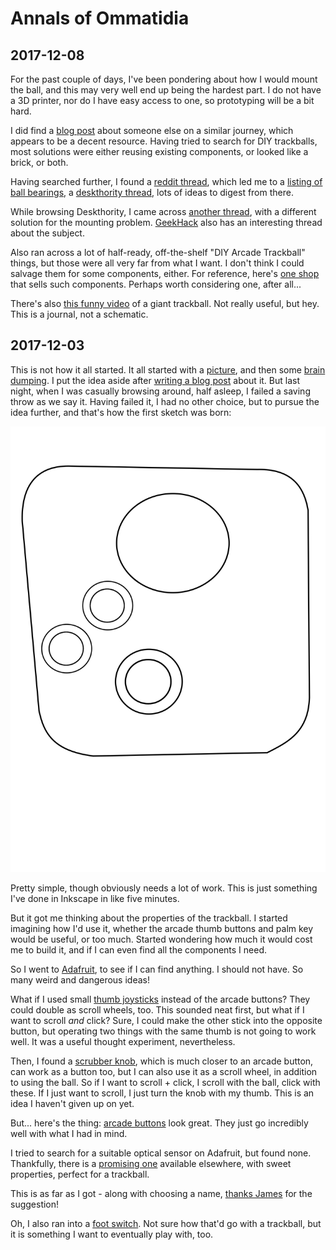 # Annals of Ommatidia

## 2017-12-08

For the past couple of days, I've been pondering about how I would mount the
ball, and this may very well end up being the hardest part. I do not have a 3D
printer, nor do I have easy access to one, so prototyping will be a bit hard.

I did find a [blog post][blog:madox:trackball] about someone else on a similar
journey, which appears to be a decent resource. Having tried to search for DIY
trackballs, most solutions were either reusing existing components, or looked
like a brick, or both.

 [blog:madox:trackball]: http://www.madox.net/blog/tag/trackball/

Having searched further, I found a [reddit
thread][reddit:trackball:diy-components], which led me to a [listing of ball
bearings][ebay:ball-bearings], a [deskthority
thread][deskthority:frictionless-trackball], lots of ideas to digest from there.

 [reddit:trackball:diy-components]: https://www.reddit.com/r/Trackballs/comments/2fsebm/suggestions_for_component_purchase_for_diy/
 [ebay:ball-bearings]: https://www.ebay.com/itm/400561352309?_trksid=p2060778.m1438.l2649&ssPageName=STRK%3AMEBIDX%3AIT
 [deskthority:frictionless-trackball]: https://deskthority.net/workshop-f7/frictionless-trackball-via-ball-transfer-units-t8286.html

While browsing Deskthority, I came across [another
thread][deskthority:custom-trackball], with a different solution for the
mounting problem. [GeekHack][geekhack:custom-ergo-trackball] also has an
interesting thread about the subject.

 [deskthority:custom-trackball]: https://deskthority.net/workshop-f7/custom-trackball-t4773.html
 [geekhack:custom-ergo-trackball]: https://geekhack.org/index.php?topic=71494.0#lastPost

Also ran across a lot of half-ready, off-the-shelf "DIY Arcade Trackball"
things, but those were all very far from what I want. I don't think I could
salvage them for some components, either. For reference, here's [one
shop][suzohapp] that sells such components. Perhaps worth considering one, after
all...

 [suzohapp]: https://na.suzohapp.com/products/trackballs/

There's also [this funny video](https://vimeo.com/69113731) of a giant
trackball. Not really useful, but hey. This is a journal, not a schematic.

## 2017-12-03

This is not how it all started. It all started with a
[picture][imgur:ltrac-wood], and then some [brain
dumping][m:ommatidia-beginning]. I put the idea aside after [writing a blog
post][a:trackball-quest] about it. But last night, when I was casually browsing
around, half asleep, I failed a saving throw as we say it. Having failed it, I
had no other choice, but to pursue the idea further, and that's how the first
sketch was born:

 ![Ommatidia first sketch](data/ommatidia-sketch-20171202.svg)

 [imgur:ltrac-wood]: https://imgur.com/a/hAOC8
 [m:ommatidia-beginning]: https://trunk.mad-scientist.club/@algernon/98969608858699528
 [a:trackball-quest]: https://asylum.madhouse-project.org/blog/2017/11/15/quest-for-the-perfect-trackball/

Pretty simple, though obviously needs a lot of work. This is just something I've
done in Inkscape in like five minutes.

But it got me thinking about the properties of the trackball. I started
imagining how I'd use it, whether the arcade thumb buttons and palm key would be
useful, or too much. Started wondering how much it would cost me to build it,
and if I can even find all the components I need.

So I went to [Adafruit][adafruit], to see if I can find anything. I should not
have. So many weird and dangerous ideas!

 [adafruit]: https://www.adafruit.com/

What if I used small [thumb joysticks](https://www.adafruit.com/product/512)
instead of the arcade buttons? They could double as scroll wheels, too. This
sounded neat first, but what if I want to scroll *and* click? Sure, I could make
the other stick into the opposite button, but operating two things with the same
thumb is not going to work well. It was a useful thought experiment,
nevertheless.

Then, I found a [scrubber knob](https://www.adafruit.com/product/2055), which is
much closer to an arcade button, can work as a button too, but I can also use it
as a scroll wheel, in addition to using the ball. So if I want to scroll +
click, I scroll with the ball, click with these. If I just want to scroll, I
just turn the knob with my thumb. This is an idea I haven't given up on yet.

But... here's the thing: [arcade buttons](https://www.adafruit.com/product/471)
look great. They just go incredibly well with what I had in mind.

I tried to search for a suitable optical sensor on Adafruit, but found none.
Thankfully, there is a [promising one][adns-9800] available elsewhere, with
sweet properties, perfect for a trackball.

 [adns-9800]: https://www.tindie.com/products/jkicklighter/adns-9800-laser-motion-sensor/

This is as far as I got - along with choosing a name, [thanks
James][m:ommatidia] for the suggestion!

 [m:ommatidia]: https://mastodon.social/@jamesnvc/99107076789456072

Oh, I also ran into a [foot switch](https://www.adafruit.com/product/423). Not
sure how that'd go with a trackball, but it is something I want to eventually
play with, too.
